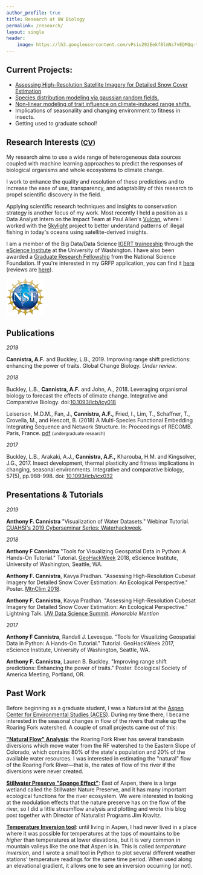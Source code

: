 ```yaml
---
author_profile: true
title: Research at UW Biology
permalink: /research/
layout: single
header:
    image: https://lh3.googleusercontent.com/vPsiu292Eekf8lmNs7vEQMQq-tlZt3N9Xouq2BlXstaBd36z3lJhIXR7AUrJ-leV-ptHTobW-0HVQXIW9oQgw2vN_rSHB9aAXkHklMAJL-FampJZCWZ4O6POv0OtoOXoyQC9OjpFT5o=w2400
---
```

## Current Projects:
*   [Assessing High-Resolution Satellite Imagery for Detailed Snow Cover Estimation](https://github.com/acannistra/planet-snowcover)
*   [Species distribution modeling via gaussian random fields.](https://github.com/acannistra/SDMpriors/)
*   [Non-linear modeling of trait influence on climate-induced range shifts.](https://github.com/HuckleyLab/cc_traits)
*   Implications of seasonality and changing environment to fitness in insects.
*   Getting used to graduate school!

## Research Interests <small> (<a href="/assets/TonyCannistraCV.pdf">CV</a>)</small>

My research aims to use a wide range of heterogeneous data sources coupled with machine learning approaches to predict the responses of biological organisms and whole ecosystems to climate change.

I work to enhance the quality and resolution of these predictions and to increase the ease of use, transparency, and adaptability of this research to propel scientific discovery in the field.

Applying scientific research techniques and insights to conservation strategy is another focus of my work. Most recently I held a position as a Data Analyst Intern on the Impact Team at Paul Allen's [Vulcan](http://www.vulcan.com/), where I worked with the [Skylight](http://www.skylight.global/) project to better understand patterns of illegal fishing in today's oceans using satellite-derived insights.

I am a member of the Big Data/Data Science [IGERT traineeship](http://escience.washington.edu/education/phd/igert-in-big-data-and-data-science/) through the [eScience Institute](http://escience.washington.edu) at the University of Washington. I have also been awarded a [Graduate Research Fellowship](http://www.nsfgrfp.org) from the National Science Foundation. If you're interested in my GRFP application, you can find it [here](/assets/cannistra-grfp-2017.pdf) (reviews are [here](/assets/cannistra-nsf-grfp-reviews.pdf)).

<img src="/assets/images/nsf-logo.png" width="100"/>

## Publications

*2019*

**Cannistra, A.F.** and Buckley, L.B., 2019. Improving range shift predictions: enhancing the power of traits. Global Change Biology. *Under review*. 

*2018*

Buckley, L.B., **Cannistra, A.F.** and John, A., 2018. Leveraging organismal biology to forecast the effects of climate change. Integrative and Comparative Biology. doi:[10.1093/icb/icy018](https://doi.org/10.1093/icb/icy018)

Leiserson, M.D.M., Fan, J., **Cannistra, A.F.,** Fried, I., Lim, T.,  Schaffner, T., Crovella, M., and Hescott, B. (2018) A Multi-Species Functional Embedding Integrating Sequence and Network Structure. In: Proceedings of RECOMB. Paris, France. [pdf](http://www.cs.bu.edu/faculty/crovella/paper-archive/recomb18-handl.pdf) <small>(undergraduate research)</small>

*2017*

Buckley, L.B., Arakaki, A.J., **Cannistra, A.F.,** Kharouba, H.M. and Kingsolver, J.G., 2017. Insect development, thermal plasticity and fitness implications in changing, seasonal environments. Integrative and comparative biology, 57(5), pp.988-998. doi: [10.1093/icb/icx032](https://doi.org/10.1093/icb/icx032)

## Presentations & Tutorials

*2019*

**Anthony F. Cannistra** "Visualization of Water Datasets." Webinar Tutorial. [CUAHSI's 2019 Cyberseminar Series: Waterhackweek](https://www.cuahsi.org/education/cyberseminars/visualization-of-water-datasets).

*2018*

**Anthony F Cannistra** "Tools for Visualizing Geospatial Data in Python: A Hands-On Tutorial." Tutorial. [GeoHackWeek](https://geohackweek.github.io) 2018, eScience Institute, University of Washington, Seattle, WA.

**Anthony F. Cannistra**, Kavya Pradhan. "Assessing High-Resolution Cubesat Imagery for Detailed Snow Cover Estimation: An Ecological Perspective." Poster. [MtnClim 2018](http://www.mtnclim.org).

**Anthony F. Cannistra**, Kavya Pradhan. "Assessing High-Resolution Cubesat Imagery for Detailed Snow Cover Estimation: An Ecological Perspective." Lightning Talk. [UW Data Science Summit](https://escience.washington.edu/uw-data-science-summit/). *Honorable Mention*

*2017*

**Anthony F Cannistra**, Randall J. Levesque. "Tools for Visualizing Geospatial Data in Python: A Hands-On Tutorial." Tutorial. GeoHackWeek 2017, eScience Institute, University of Washington, Seattle, WA.

**Anthony F. Cannistra**, Lauren B. Buckley. "Improving range shift predictions: Enhancing the power of traits." Poster. Ecological Society of America Meeting, Portland, OR.

## Past Work

Before beginning as a graduate student, I was a Naturalist at the [Aspen Center for Environmental Studies (ACES)](http://www.aspennature.org). During my time there, I became interested in the seasonal changes in flow of the rivers that make up the Roaring Fork watershed. A couple of small projects came out of this:

**["Natural Flow" Analysis](http://anthonycannistra.com/riverdiversion/)**: the Roaring Fork River has several transbasin diversions which move water from the RF watershed to the Eastern Slope of Colorado, which contains 80% of the state's population and 20% of the available water resources. I was interested in estimating the "natural" flow of the Roaring Fork River––that is, the rates of flow of the river if the diversions were never created.

**[Stillwater Preserve "Sponge Effect"](http://www.aspennature.org/blog/native-flows-and-functions-north-star-nature-preserve)**: East of Aspen, there is a large wetland called the Stillwater Nature Preserve, and it has many important ecological functions for the river ecosystem. We were interested in looking at the modulation effects that the nature preserve has on the flow of the river, so I did a little streamflow analysis and plotting and wrote this blog post together with Director of Naturalist Programs Jim Kravitz.

**[Temperature Inversion tool](https://github.com/acannistra/valleyinversion)**: until living in Aspen, I had never lived in a place where it was possible for temperatures at the tops of mountains to be *higher* than temperatures at lower elevations, but it is very common in mountain valleys like the one that Aspen is in. This is called *temperature inversion*, and I wrote a small tool in Python to plot several different weather stations' temperature readings for the same time period. When used along an elevational gradient, it allows one to see an inversion occurring (or not).
